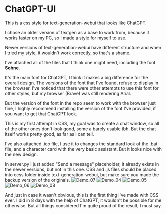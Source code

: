 # ChatGPT-UI
This is a css style for text-generation-webui that looks like ChatGPT. 

I chose an older version of textgen as a base to work from, because it works faster on my PC, so I made a style for myself to use.

Newer versions of text-generation-webui have different structure and when I tried my style, it wouldn't work correctly, so that's a shame.

I've attached all of the files that I think one might need, including the font **Sohne**. 

It's the main font for ChatGPT, I think it makes a big difference for the overall design. The versions of the font that I've found, refuse to display in the browser.
I've noticed that there were other attempts to use this font for other styles, but my browser (Brave) was still rendering Arial.

But the version of the font in the repo seem to work with the browser just fine, I highly recommend installing the version of the font I've provided, if you want to get that ChatGPT look.

This is my first attempt in CSS, my goal was to create a chat window, so all of the other ones don't look good, some a barely usable tbh. But the chat itself works pretty good, as far as I can tell.

I've also attached .ico file, I use it to changes the standard look of the .bat file, and a character card with the very basic assistant. But it looks nice with the new design.

In server.py I just added "Send a message" placeholder, it already exists in the newer versions, but not in this one. CSS and .js files should be placed into ccss folder inside text-generation-webui, but make sure you made the backup version of the originals.
![Demo_07](https://github.com/KirillRepinArt/ChatGPT-UI/assets/118350327/115b7f48-71d0-4009-a8ba-56dbd34eae56)
![Demo_04](https://github.com/KirillRepinArt/ChatGPT-UI/assets/118350327/31d52141-3593-4091-b63b-3d8f42c29fee)
![Demo_05](https://github.com/KirillRepinArt/ChatGPT-UI/assets/118350327/4a3fb266-5acc-42ae-8a75-b73dfd4c2284)
![Demo_06](https://github.com/KirillRepinArt/ChatGPT-UI/assets/118350327/b6948ff2-a58e-4a2a-a1a0-50151164b084)
![Demo_08](https://github.com/KirillRepinArt/ChatGPT-UI/assets/118350327/7449de4f-2dc5-43ed-a051-33fcf4e7b4e5)

And just in case it wasn't obvious, this is the first thing I've made with CSS ever. 
I did in 8 days with the help of ChatGPT, it wouldn't be possible for me otherwise. But all things considered I'm quite proud of the result, I must say.
